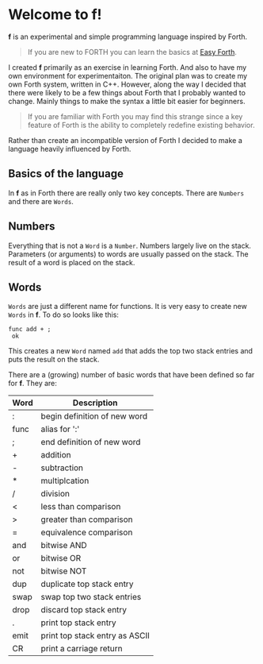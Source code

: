 # Welcome to f!
**f** is an experimental and simple programming language inspired by Forth.

> If you are new to FORTH you can learn the basics at 
> [Easy Forth](https://skilldrick.github.io/easyforth/).

I created **f** primarily as an exercise in learning Forth. And also to have 
my own environment for experimentaiton. The original plan was to create my 
own Forth system, written in C++. However, along the way I decided that there 
were likely to be a few things about Forth that I probably wanted to change. 
Mainly things to make the syntax a little bit easier for beginners.

> If you are familiar with Forth you may find this strange since a key feature 
> of Forth is the ability to completely redefine existing behavior.

Rather than create an incompatible version of Forth I decided to make a language
heavily influenced by Forth.

## Basics of the language

In **f** as in Forth there are really only two key concepts. There are `Numbers` 
and there are `Words`.

## Numbers

Everything that is not a `Word` is a `Number`. Numbers largely live on the stack. 
Parameters (or arguments) to words are usually passed on the stack. The result of 
a word is placed on the stack.

## Words

`Words` are just a different name for functions. It is very easy to create new 
`Words` in **f**. To do so looks like this:

```Forth
func add + ;
 ok
```

This creates a new `Word` named `add` that adds the top two stack entries and
puts the result on the stack.

There are a (growing) number of basic words that have been defined so far for **f**. 
They are:

Word | Description
---- | -----------
: | begin definition of new word
func | alias for ':'
; | end definition of new word
\+ | addition
\- | subtraction
\* | multiplcation
/ | division
< | less than comparison
> | greater than comparison
= | equivalence comparison
and | bitwise AND
or | bitwise OR
not | bitwise NOT
dup | duplicate top stack entry
swap | swap top two stack entries
drop | discard top stack entry
\. | print top stack entry
emit | print top stack entry as ASCII
CR | print a carriage return
